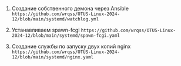 1. Создание собственного демона через Ansible
`https://github.com/wrqss/OTUS-Linux-2024-12/blob/main/systemd/watchlog.yml`

2. Устанавливаем spawn-fcgi 
`https://github.com/wrqss/OTUS-Linux-2024-12/blob/main/systemd/spawn-fcgi.yaml`

3. Создание службы по запуску двух копий nginx
`https://github.com/wrqss/OTUS-Linux-2024-12/blob/main/systemd/nginx.yaml`
